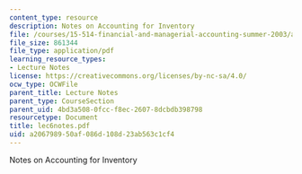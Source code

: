 ```yaml
---
content_type: resource
description: Notes on Accounting for Inventory
file: /courses/15-514-financial-and-managerial-accounting-summer-2003/a206798950af086d108d23ab563c1cf4_lec6notes.pdf
file_size: 861344
file_type: application/pdf
learning_resource_types:
- Lecture Notes
license: https://creativecommons.org/licenses/by-nc-sa/4.0/
ocw_type: OCWFile
parent_title: Lecture Notes
parent_type: CourseSection
parent_uid: 4bd3a508-0fcc-f8ec-2607-8dcbdb398798
resourcetype: Document
title: lec6notes.pdf
uid: a2067989-50af-086d-108d-23ab563c1cf4
---
```

Notes on Accounting for Inventory